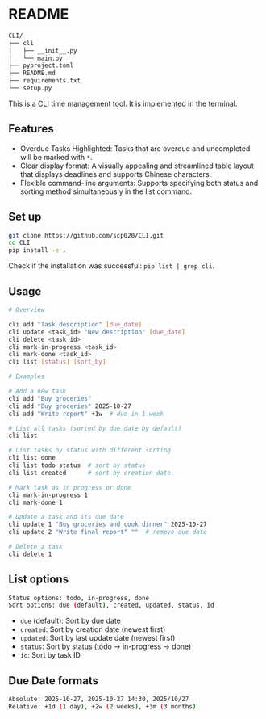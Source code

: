 # README

```bash
CLI/
├── cli
│   ├── __init__.py
│   └── main.py
├── pyproject.toml
├── README.md
├── requirements.txt
└── setup.py
```

This is a CLI time management tool. It is implemented in the terminal.

## Features

- Overdue Tasks Highlighted: Tasks that are overdue and uncompleted will be marked with `*`.
- Clear display format: A visually appealing and streamlined table layout that displays deadlines and supports Chinese characters.
- Flexible command-line arguments: Supports specifying both status and sorting method simultaneously in the list command.

## Set up

```bash
git clone https://github.com/scp020/CLI.git
cd CLI
pip install -e .
```

Check if the installation was successful: `pip list | grep cli`.

## Usage

```bash
# Overview

cli add "Task description" [due_date]
cli update <task_id> "New description" [due_date]
cli delete <task_id>
cli mark-in-progress <task_id>
cli mark-done <task_id>
cli list [status] [sort_by]

# Examples

# Add a new task
cli add "Buy groceries"
cli add "Buy groceries" 2025-10-27
cli add "Write report" +1w  # due in 1 week

# List all tasks (sorted by due date by default)
cli list

# List tasks by status with different sorting
cli list done
cli list todo status  # sort by status
cli list created      # sort by creation date

# Mark task as in progress or done
cli mark-in-progress 1
cli mark-done 1

# Update a task and its due date
cli update 1 "Buy groceries and cook dinner" 2025-10-27
cli update 2 "Write final report" ""  # remove due date

# Delete a task
cli delete 1
```

## List options

```bash
Status options: todo, in-progress, done
Sort options: due (default), created, updated, status, id
```

- `due` (default): Sort by due date
- `created`: Sort by creation date (newest first)
- `updated`: Sort by last update date (newest first)
- `status`: Sort by status (todo → in-progress → done)
- `id`: Sort by task ID

## Due Date formats

```bash
Absolute: 2025-10-27, 2025-10-27 14:30, 2025/10/27
Relative: +1d (1 day), +2w (2 weeks), +3m (3 months)
```
